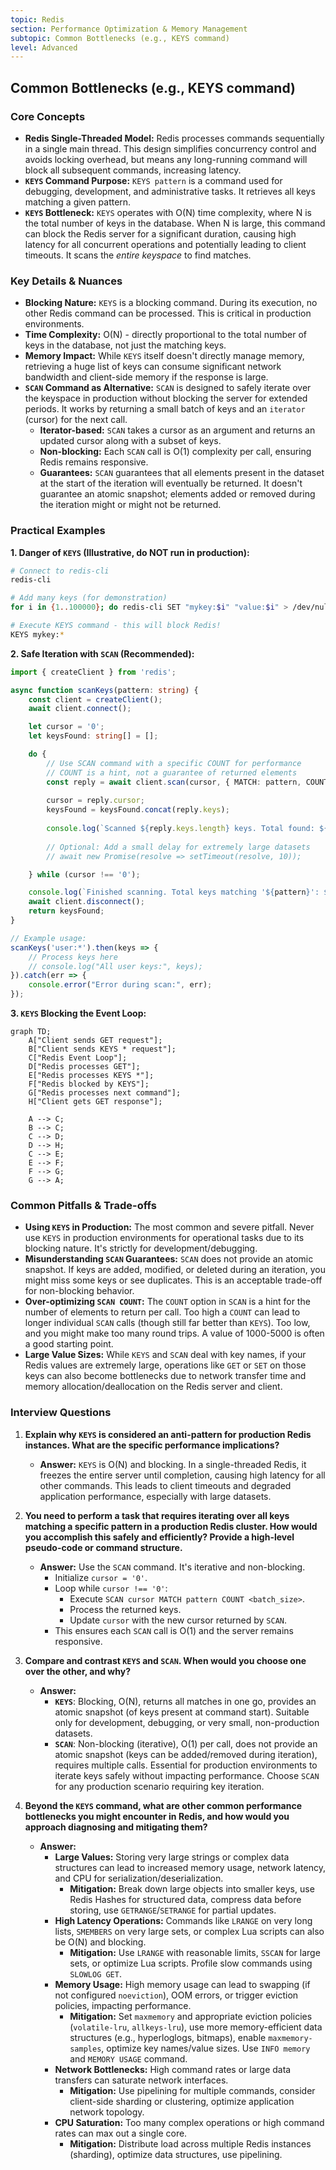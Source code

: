 ```yaml
---
topic: Redis
section: Performance Optimization & Memory Management
subtopic: Common Bottlenecks (e.g., KEYS command)
level: Advanced
---
```


## Common Bottlenecks (e.g., KEYS command)
### Core Concepts

*   **Redis Single-Threaded Model:** Redis processes commands sequentially in a single main thread. This design simplifies concurrency control and avoids locking overhead, but means any long-running command will block all subsequent commands, increasing latency.
*   **`KEYS` Command Purpose:** `KEYS pattern` is a command used for debugging, development, and administrative tasks. It retrieves all keys matching a given pattern.
*   **`KEYS` Bottleneck:** `KEYS` operates with O(N) time complexity, where N is the total number of keys in the database. When N is large, this command can block the Redis server for a significant duration, causing high latency for all concurrent operations and potentially leading to client timeouts. It scans the *entire keyspace* to find matches.

### Key Details & Nuances

*   **Blocking Nature:** `KEYS` is a blocking command. During its execution, no other Redis command can be processed. This is critical in production environments.
*   **Time Complexity:** O(N) - directly proportional to the total number of keys in the database, not just the matching keys.
*   **Memory Impact:** While `KEYS` itself doesn't directly manage memory, retrieving a huge list of keys can consume significant network bandwidth and client-side memory if the response is large.
*   **`SCAN` Command as Alternative:** `SCAN` is designed to safely iterate over the keyspace in production without blocking the server for extended periods. It works by returning a small batch of keys and an `iterator` (cursor) for the next call.
    *   **Iterator-based:** `SCAN` takes a cursor as an argument and returns an updated cursor along with a subset of keys.
    *   **Non-blocking:** Each `SCAN` call is O(1) complexity per call, ensuring Redis remains responsive.
    *   **Guarantees:** `SCAN` guarantees that all elements present in the dataset at the start of the iteration will eventually be returned. It doesn't guarantee an atomic snapshot; elements added or removed during the iteration might or might not be returned.

### Practical Examples

**1. Danger of `KEYS` (Illustrative, do NOT run in production):**

```sh
# Connect to redis-cli
redis-cli

# Add many keys (for demonstration)
for i in {1..100000}; do redis-cli SET "mykey:$i" "value:$i" > /dev/null; done

# Execute KEYS command - this will block Redis!
KEYS mykey:*
```

**2. Safe Iteration with `SCAN` (Recommended):**

```typescript
import { createClient } from 'redis';

async function scanKeys(pattern: string) {
    const client = createClient();
    await client.connect();

    let cursor = '0';
    let keysFound: string[] = [];

    do {
        // Use SCAN command with a specific COUNT for performance
        // COUNT is a hint, not a guarantee of returned elements
        const reply = await client.scan(cursor, { MATCH: pattern, COUNT: 1000 });
        
        cursor = reply.cursor;
        keysFound = keysFound.concat(reply.keys);
        
        console.log(`Scanned ${reply.keys.length} keys. Total found: ${keysFound.length}. Cursor: ${cursor}`);
        
        // Optional: Add a small delay for extremely large datasets
        // await new Promise(resolve => setTimeout(resolve, 10)); 

    } while (cursor !== '0');

    console.log(`Finished scanning. Total keys matching '${pattern}': ${keysFound.length}`);
    await client.disconnect();
    return keysFound;
}

// Example usage:
scanKeys('user:*').then(keys => {
    // Process keys here
    // console.log("All user keys:", keys);
}).catch(err => {
    console.error("Error during scan:", err);
});
```

**3. `KEYS` Blocking the Event Loop:**

```mermaid
graph TD;
    A["Client sends GET request"];
    B["Client sends KEYS * request"];
    C["Redis Event Loop"];
    D["Redis processes GET"];
    E["Redis processes KEYS *"];
    F["Redis blocked by KEYS"];
    G["Redis processes next command"];
    H["Client gets GET response"];

    A --> C;
    B --> C;
    C --> D;
    D --> H;
    C --> E;
    E --> F;
    F --> G;
    G --> A;
```

### Common Pitfalls & Trade-offs

*   **Using `KEYS` in Production:** The most common and severe pitfall. Never use `KEYS` in production environments for operational tasks due to its blocking nature. It's strictly for development/debugging.
*   **Misunderstanding `SCAN` Guarantees:** `SCAN` does not provide an atomic snapshot. If keys are added, modified, or deleted during an iteration, you might miss some keys or see duplicates. This is an acceptable trade-off for non-blocking behavior.
*   **Over-optimizing `SCAN COUNT`:** The `COUNT` option in `SCAN` is a hint for the number of elements to return per call. Too high a `COUNT` can lead to longer individual `SCAN` calls (though still far better than `KEYS`). Too low, and you might make too many round trips. A value of 1000-5000 is often a good starting point.
*   **Large Value Sizes:** While `KEYS` and `SCAN` deal with key names, if your Redis values are extremely large, operations like `GET` or `SET` on those keys can also become bottlenecks due to network transfer time and memory allocation/deallocation on the Redis server and client.

### Interview Questions

1.  **Explain why `KEYS` is considered an anti-pattern for production Redis instances. What are the specific performance implications?**
    *   **Answer:** `KEYS` is O(N) and blocking. In a single-threaded Redis, it freezes the entire server until completion, causing high latency for all other commands. This leads to client timeouts and degraded application performance, especially with large datasets.

2.  **You need to perform a task that requires iterating over all keys matching a specific pattern in a production Redis cluster. How would you accomplish this safely and efficiently? Provide a high-level pseudo-code or command structure.**
    *   **Answer:** Use the `SCAN` command. It's iterative and non-blocking.
        *   Initialize `cursor = '0'`.
        *   Loop while `cursor !== '0'`:
            *   Execute `SCAN cursor MATCH pattern COUNT <batch_size>`.
            *   Process the returned keys.
            *   Update `cursor` with the new cursor returned by `SCAN`.
        *   This ensures each `SCAN` call is O(1) and the server remains responsive.

3.  **Compare and contrast `KEYS` and `SCAN`. When would you choose one over the other, and why?**
    *   **Answer:**
        *   **`KEYS`**: Blocking, O(N), returns all matches in one go, provides an atomic snapshot (of keys present at command start). Suitable only for development, debugging, or very small, non-production datasets.
        *   **`SCAN`**: Non-blocking (iterative), O(1) per call, does not provide an atomic snapshot (keys can be added/removed during iteration), requires multiple calls. Essential for production environments to iterate keys safely without impacting performance. Choose `SCAN` for any production scenario requiring key iteration.

4.  **Beyond the `KEYS` command, what are other common performance bottlenecks you might encounter in Redis, and how would you approach diagnosing and mitigating them?**
    *   **Answer:**
        *   **Large Values:** Storing very large strings or complex data structures can lead to increased memory usage, network latency, and CPU for serialization/deserialization.
            *   **Mitigation:** Break down large objects into smaller keys, use Redis Hashes for structured data, compress data before storing, use `GETRANGE`/`SETRANGE` for partial updates.
        *   **High Latency Operations:** Commands like `LRANGE` on very long lists, `SMEMBERS` on very large sets, or complex Lua scripts can also be O(N) and blocking.
            *   **Mitigation:** Use `LRANGE` with reasonable limits, `SSCAN` for large sets, or optimize Lua scripts. Profile slow commands using `SLOWLOG GET`.
        *   **Memory Usage:** High memory usage can lead to swapping (if not configured `noeviction`), OOM errors, or trigger eviction policies, impacting performance.
            *   **Mitigation:** Set `maxmemory` and appropriate eviction policies (`volatile-lru`, `allkeys-lru`), use more memory-efficient data structures (e.g., hyperloglogs, bitmaps), enable `maxmemory-samples`, optimize key names/value sizes. Use `INFO memory` and `MEMORY USAGE` command.
        *   **Network Bottlenecks:** High command rates or large data transfers can saturate network interfaces.
            *   **Mitigation:** Use pipelining for multiple commands, consider client-side sharding or clustering, optimize application network topology.
        *   **CPU Saturation:** Too many complex operations or high command rates can max out a single core.
            *   **Mitigation:** Distribute load across multiple Redis instances (sharding), optimize data structures, use pipelining.